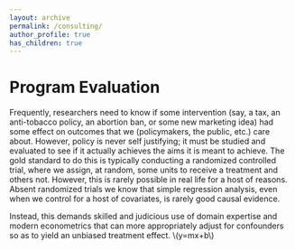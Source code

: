 ```yaml
---
layout: archive
permalink: /consulting/
author_profile: true
has_children: true
---
```


<h1>Program Evaluation</h1>

Frequently, researchers need to know if some intervention (say, a tax, an anti-tobacco policy, an abortion ban, or some new marketing idea) had some effect on outcomes that we (policymakers, the public, etc.) care about. However, policy is never self justifying; it must be studied and evaluated to see if it actually achieves the aims it is meant to achieve. The gold standard to do this is typically conducting a randomized controlled trial, where we assign, at random, some units to receive a treatment and others not. However, this is rarely possible in real life for a host of reasons. Absent randomized trials we know that simple regression analysis, even when we control for a host of covariates, is rarely good causal evidence.

Instead, this demands skilled and judicious use of domain expertise and modern econometrics that can more appropriately adjust for confounders so as to yield an unbiased treatment effect. \\(y=mx+b\\)
